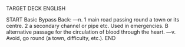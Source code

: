TARGET DECK
ENGLISH

START
Basic
Bypass
Back: —n. 1 main road passing round a town or its centre. 2 a secondary channel or pipe etc. Used in emergencies. B alternative passage for the circulation of blood through the heart. —v. Avoid, go round (a town, difficulty, etc.).
END
